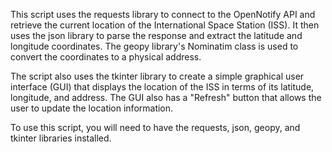 This script uses the requests library to connect to the OpenNotify API and retrieve the current location of the International Space Station (ISS). It then uses the json library to parse the response and extract the latitude and longitude coordinates. The geopy library's Nominatim class is used to convert the coordinates to a physical address.

The script also uses the tkinter library to create a simple graphical user interface (GUI) that displays the location of the ISS in terms of its latitude, longitude, and address. The GUI also has a "Refresh" button that allows the user to update the location information.

To use this script, you will need to have the requests, json, geopy, and tkinter libraries installed.

